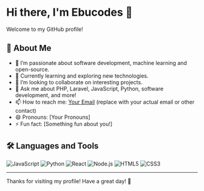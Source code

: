 # Hi there, I'm Ebucodes 👋

Welcome to my GitHub profile!

## 🚀 About Me

- 🔭 I’m passionate about software development, machine learning and open-source.
- 🌱 Currently learning and exploring new technologies.
- 👯 I’m looking to collaborate on interesting projects.
- 💬 Ask me about PHP, Laravel, JavaScript, Python, software development, and more!
- 📫 How to reach me: [Your Email](mailto:ebukaohaji@gmail.com) (replace with your actual email or other contact)
- 😄 Pronouns: [Your Pronouns]
- ⚡ Fun fact: [Something fun about you!]

## 🛠️ Languages and Tools

![JavaScript](https://img.shields.io/badge/-JavaScript-black?style=flat-square&logo=javascript)
![Python](https://img.shields.io/badge/-Python-black?style=flat-square&logo=python)
![React](https://img.shields.io/badge/-React-black?style=flat-square&logo=react)
![Node.js](https://img.shields.io/badge/-Node.js-black?style=flat-square&logo=node.js)
![HTML5](https://img.shields.io/badge/-HTML5-black?style=flat-square&logo=html5)
![CSS3](https://img.shields.io/badge/-CSS3-black?style=flat-square&logo=css3)

---

Thanks for visiting my profile! Have a great day! 🚀
